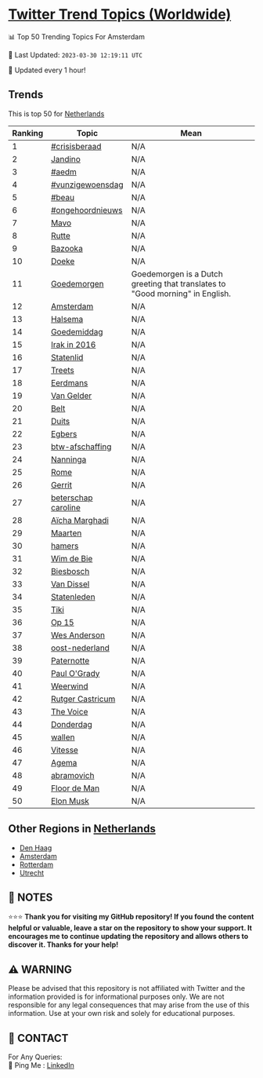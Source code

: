 [Twitter Trend Topics (Worldwide)](https://github.com/ErcinDedeoglu/Twitter-Trend-Topics)
==========


📊 Top 50 Trending Topics For Amsterdam

📆 Last Updated: `2023-03-30 12:19:11 UTC`

🔧 Updated every 1 hour!


## Trends

This is top 50 for [Netherlands](</Netherlands>)

| Ranking | Topic | Mean |
| ------- | ------------ | ------------ |
| 1 | [#crisisberaad](http://twitter.com/search?q=%23crisisberaad) | N/A |
| 2 | [Jandino](http://twitter.com/search?q=Jandino) | N/A |
| 3 | [#aedm](http://twitter.com/search?q=%23aedm) | N/A |
| 4 | [#vunzigewoensdag](http://twitter.com/search?q=%23vunzigewoensdag) | N/A |
| 5 | [#beau](http://twitter.com/search?q=%23beau) | N/A |
| 6 | [#ongehoordnieuws](http://twitter.com/search?q=%23ongehoordnieuws) | N/A |
| 7 | [Mavo](http://twitter.com/search?q=Mavo) | N/A |
| 8 | [Rutte](http://twitter.com/search?q=Rutte) | N/A |
| 9 | [Bazooka](http://twitter.com/search?q=Bazooka) | N/A |
| 10 | [Doeke](http://twitter.com/search?q=Doeke) | N/A |
| 11 | [Goedemorgen](http://twitter.com/search?q=Goedemorgen) | Goedemorgen is a Dutch greeting that translates to "Good morning" in English. |
| 12 | [Amsterdam](http://twitter.com/search?q=Amsterdam) | N/A |
| 13 | [Halsema](http://twitter.com/search?q=Halsema) | N/A |
| 14 | [Goedemiddag](http://twitter.com/search?q=Goedemiddag) | N/A |
| 15 | [Irak in 2016](http://twitter.com/search?q=Irak+in+2016) | N/A |
| 16 | [Statenlid](http://twitter.com/search?q=Statenlid) | N/A |
| 17 | [Treets](http://twitter.com/search?q=Treets) | N/A |
| 18 | [Eerdmans](http://twitter.com/search?q=Eerdmans) | N/A |
| 19 | [Van Gelder](http://twitter.com/search?q=Van+Gelder) | N/A |
| 20 | [Belt](http://twitter.com/search?q=Belt) | N/A |
| 21 | [Duits](http://twitter.com/search?q=Duits) | N/A |
| 22 | [Egbers](http://twitter.com/search?q=Egbers) | N/A |
| 23 | [btw-afschaffing](http://twitter.com/search?q=btw-afschaffing) | N/A |
| 24 | [Nanninga](http://twitter.com/search?q=Nanninga) | N/A |
| 25 | [Rome](http://twitter.com/search?q=Rome) | N/A |
| 26 | [Gerrit](http://twitter.com/search?q=Gerrit) | N/A |
| 27 | [beterschap caroline](http://twitter.com/search?q=beterschap+caroline) | N/A |
| 28 | [Aïcha Marghadi](http://twitter.com/search?q=A%c3%afcha+Marghadi) | N/A |
| 29 | [Maarten](http://twitter.com/search?q=Maarten) | N/A |
| 30 | [hamers](http://twitter.com/search?q=hamers) | N/A |
| 31 | [Wim de Bie](http://twitter.com/search?q=Wim+de+Bie) | N/A |
| 32 | [Biesbosch](http://twitter.com/search?q=Biesbosch) | N/A |
| 33 | [Van Dissel](http://twitter.com/search?q=Van+Dissel) | N/A |
| 34 | [Statenleden](http://twitter.com/search?q=Statenleden) | N/A |
| 35 | [Tiki](http://twitter.com/search?q=Tiki) | N/A |
| 36 | [Op 15](http://twitter.com/search?q=Op+15) | N/A |
| 37 | [Wes Anderson](http://twitter.com/search?q=Wes+Anderson) | N/A |
| 38 | [oost-nederland](http://twitter.com/search?q=oost-nederland) | N/A |
| 39 | [Paternotte](http://twitter.com/search?q=Paternotte) | N/A |
| 40 | [Paul O'Grady](http://twitter.com/search?q=Paul+O%27Grady) | N/A |
| 41 | [Weerwind](http://twitter.com/search?q=Weerwind) | N/A |
| 42 | [Rutger Castricum](http://twitter.com/search?q=Rutger+Castricum) | N/A |
| 43 | [The Voice](http://twitter.com/search?q=The+Voice) | N/A |
| 44 | [Donderdag](http://twitter.com/search?q=Donderdag) | N/A |
| 45 | [wallen](http://twitter.com/search?q=wallen) | N/A |
| 46 | [Vitesse](http://twitter.com/search?q=Vitesse) | N/A |
| 47 | [Agema](http://twitter.com/search?q=Agema) | N/A |
| 48 | [abramovich](http://twitter.com/search?q=abramovich) | N/A |
| 49 | [Floor de Man](http://twitter.com/search?q=Floor+de+Man) | N/A |
| 50 | [Elon Musk](http://twitter.com/search?q=Elon+Musk) | N/A |



## Other Regions in [Netherlands](</Netherlands>)

* [Den Haag](</Netherlands/Den Haag.md>)
* [Amsterdam](</Netherlands/Amsterdam.md>)
* [Rotterdam](</Netherlands/Rotterdam.md>)
* [Utrecht](</Netherlands/Utrecht.md>)



## 📝 NOTES

⭐⭐⭐ **Thank you for visiting my GitHub repository! If you found the content helpful or valuable, leave a star on the repository to show your support. It encourages me to continue updating the repository and allows others to discover it. Thanks for your help!**


## ⚠️ WARNING

Please be advised that this repository is not affiliated with Twitter and the information provided is for informational purposes only. We are not responsible for any legal consequences that may arise from the use of this information. Use at your own risk and solely for educational purposes.


## 📨 CONTACT

 For Any Queries:  
            🏓 Ping Me : [LinkedIn](https://www.linkedin.com/in/ercindedeoglu/)
